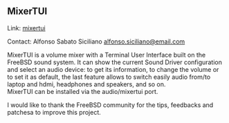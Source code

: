 ## MixerTUI ##

Link:	 [mixertui](https://gitlab.com/alfix/mixertui)  

Contact: Alfonso Sabato Siciliano <alfonso.siciliano@email.com>  

MixerTUI is a volume mixer with a Terminal User Interface built on the FreeBSD
sound system. It can show the current Sound Driver configuration and select an
audio device: to get its information, to change the volume or to set it as
default, the last feature allows to switch easily audio from/to laptop and hdmi,
headphones and speakers, and so on.  
MixerTUI can be installed via the audio/mixertui port.

I would like to thank the FreeBSD community for the tips, feedbacks and patchesa
to improve this project.
